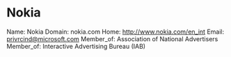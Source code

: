 
# Nokia

Name: Nokia
Domain: nokia.com
Home: http://www.nokia.com/en_int
Email: privrcind@microsoft.com
Member_of: Association of National Advertisers
Member_of: Interactive Advertising Bureau (IAB)
